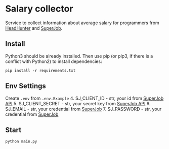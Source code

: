 # Salary collector
Service to collect information about average salary for programmers from [HeadHunter](https://hh.ru/) and [SuperJob](https://superjob.ru/). 

## Install
Python3 should be already installed. Then use pip (or pip3, if there is a conflict with Python2) to install dependencies:
```
pip install -r requirements.txt
```
## Env Settings
Create `.env` from `.env.Example`
4. SJ_CLIENT_ID - str, your id from [SuperJob API](https://api.superjob.ru/info/)
5. SJ_CLIENT_SECRET - str, your secret key from [SuperJob API](https://api.superjob.ru/info/)
6. SJ_EMAIL - str, your credential from [SuperJob](https://superjob.ru/)
7. SJ_PASSWORD - str, your credential from [SuperJob](https://superjob.ru/)

## Start
```
python main.py
```